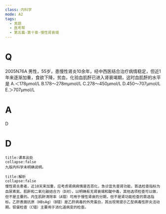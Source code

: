 ```yaml
---
class: 内科学
mode: A2
tags:
  - 真题
  - 医考帮
  - 第五篇-第十章-慢性肾衰竭
---
```


# Q
2005N76A 男性，55岁，患慢性肾炎10余年，经中西医结合治疗病情稳定，但近1年来逐渐加重，食欲下降，贫血，化验血肌酐已进入肾衰竭期，这时血肌酐的水平是
A.＜178μmol/L
B.178～278mμmol/L
C.278～450μmol/L
D.450～707μmol/L
E.＞707μmol/L

# A
D
# D
```ad-note
title:课本出处
collapse:false
九版内科学未明确说明。
```

```ad-summary
title:解析
collapse:false
慢性肾炎患者，近10天来加重，应考虑肾病病情是否恶化，急诊宜先查肾功能，首选检查指标为血尿素氮、肌酐和二氧化碳结合力（D对），以明确有无肾衰竭和酸中毒，其他选项检查可以做，但不是主要的。内生肌酐清除率（A错）可用于慢性肾衰的分期，但不是肾功能检查的首选指标。乙肝表面抗原（HBsAg）（B错）是乙肝病毒的外壳蛋白，其出现常提示乙型病毒性肝炎活动期。钡餐检查（C错）主要用于消化道病变的检查。
```

